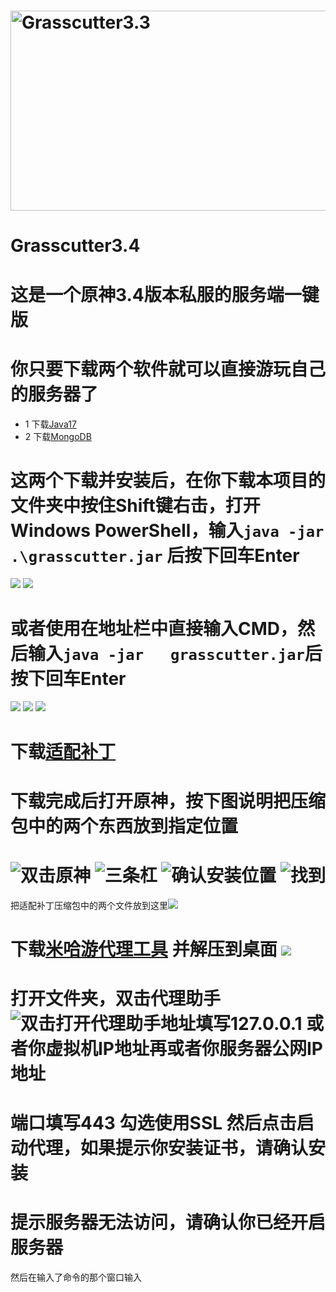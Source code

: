 # <img src="https://socialify.git.ci/E5shota/Grasscutter3.3/image?name=1&owner=1&theme=Light" alt="Grasscutter3.3" width="640" height="320" />
# Grasscutter3.4  
# 这是一个原神3.4版本私服的服务端一键版
# 你只要下载两个软件就可以直接游玩自己的服务器了  
* 1 下载<a href="https://www.oracle.com/java/technologies/javase/jdk17-archive-downloads.html">Java17</a>  
* 2 下载<a href="https://www.mongodb.com/try/download/community">MongoDB</a>  
# 这两个下载并安装后，在你下载本项目的文件夹中按住Shift键右击，打开Windows PowerShell，输入`java -jar .\grasscutter.jar`     后按下回车Enter 
![](https://github.com/E5shota/img/blob/main/Windows%20powershell.png)  ![](https://github.com/E5shota/img/blob/main/456.png)
# 或者使用在地址栏中直接输入CMD，然后输入`java -jar   grasscutter.jar`后按下回车Enter  
![](https://github.com/E5shota/img/blob/main/123.png) ![](https://github.com/E5shota/img/blob/main/234.png) ![](https://github.com/E5shota/img/blob/main/cmd.png)
# 下载<a href="https://github.com/E5shota/Grasscutter3.3/blob/main/%E5%AE%A2%E6%88%B7%E7%AB%AF/%E9%80%82%E9%85%8D%E8%A1%A5%E4%B8%81.zip">适配补丁</a>
# 下载完成后打开原神，按下图说明把压缩包中的两个东西放到指定位置
# ![双击原神](https://github.com/E5shota/img/blob/main/%E5%8F%8C%E5%87%BB%E5%8E%9F%E7%A5%9E.png) ![三条杠](https://github.com/E5shota/img/blob/main/%E5%8D%95%E5%87%BB%E4%B8%89%E6%9D%A1%E6%9D%A0.png) ![确认安装位置](https://github.com/E5shota/img/blob/main/%E7%A1%AE%E8%AE%A4%E5%AE%89%E8%A3%85%E4%BD%8D%E7%BD%AE.png) ![找到](https://github.com/E5shota/img/blob/main/%E6%89%BE%E5%88%B0.png)
把适配补丁压缩包中的两个文件放到这里![](https://github.com/E5shota/img/blob/main/%E9%80%82%E9%85%8D%E8%A1%A5%E4%B8%81.png)
# 下载<a href="https://github.com/E5shota/Grasscutter3.3/blob/main/%E5%AE%A2%E6%88%B7%E7%AB%AF/GenshinClientHelper.zip">米哈游代理工具</a> 并解压到桌面 ![](https://github.com/E5shota/img/blob/main/%E4%BB%A3%E7%90%86%E5%B7%A5%E5%85%B7%E8%A7%A3%E5%8E%8B%E5%88%B0%E6%A1%8C%E9%9D%A2.png)
# 打开文件夹，双击代理助手![双击打开代理助手](https://github.com/E5shota/img/blob/main/%E5%8F%8C%E5%87%BB%E6%89%93%E5%BC%80%E4%BB%A3%E7%90%86%E5%8A%A9%E6%89%8B.png)地址填写127.0.0.1   或者你虚拟机IP地址再或者你服务器公网IP地址
# 端口填写443       勾选使用SSL     然后点击启动代理，如果提示你安装证书，请确认安装
# 提示服务器无法访问，请确认你已经开启服务器
然后在输入了命令的那个窗口输入
